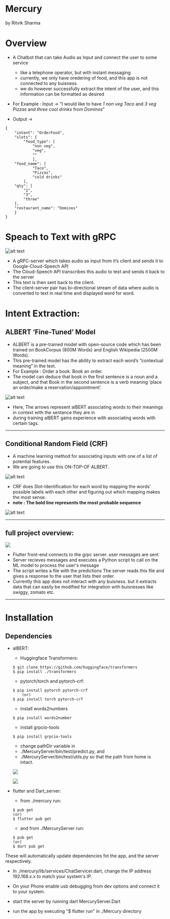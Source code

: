 # Mercury
by Ritvik Sharma

# Overview
- A Chatbot that can take Audio as Input and connect the user to some service
	* like a telephone operator, but with instant messaging
	* currently, we only have oredering of food, and this app is not connected to any buisness.
	* we do however successfully extract the intent of the user, and this information can be formatted as desired

- For Example : Input -> “I would like to have *1 non veg Taco* and *3 veg Pizzas* and *three cool drinks* from *Dominos*”
- Output ->
```
{
	"intent": "OrderFood",
	"slots": {
		"food_type": [
			"non veg",
			"veg",
			""
			],
	"food_name": [
			"Taco",
			"Pizzas",
			"cold drinks"
		],
	"qty": [
		"1",
        "3",
		"three"
	],
	"restaurant_name": "Dominos"
	}
}
```


# Speach to Text with gRPC

![alt text](images/gRPCSpeech2Txt.png "alBERT")

- A gRPC-server which takes audio as input from it’s client and sends it to Google-Cloud-Speech API
- The Cloud-Speech API transcribes this audio to text and sends it back to the server
- This text is then sent back to the client.
- The client-server pair has bi-directional stream of data where audio is converted to text in real time and displayed word for word.


# Intent Extraction:
## ALBERT ‘Fine-Tuned’ Model

- ALBERT is a pre-trained model with open-source code which has been trained on BookCorpus (800M Words) and English Wikipedia (2500M Words).
- This pre-trained model has the ability to extract each word’s “contextual meaning” in the text.
- For Example : Order a book.
	Book an order.
- The model can deduce that book in the first sentence is a noun and a subject, and that Book in the second sentence is a verb meaning ‘place an order/make a reservation/appointment’.

![alt text](images/crf-after-albert.png "alBERT")

- Here, The arrows represent alBERT associating words to their meanings in context with the sentance they are in
- during training alBERT gains experience with associating words with certain tags.
---
## Conditional Random Field (CRF)
- A machine learning method for associating inputs with one of a list of potential features.
- We are going to use this ON-TOP-OF ALBERT.

![alt text](images/crf-after-albert.png "CRF")

- CRF does Slot-Identification for each word by mapping the words' possible labels with each other and figuring out which mapping makes the most sense.
- **note : The bold line represents the most probable sequence**

![alt text](images/after-crf.png "Final Result")

---


## full project overview:
![](images/index.png)

- Flutter front-end connects to the grpc server. user messages are sent
- Server recieves messages and executes a Python script to call on the ML model to process the user's message
- The script writes a file with the predictions
The server reads this file and gives a response to the user that lists their order.
- Currently this app does not interact with any buisness. but it extracts data that can easily be modified for integration with buisnesses like swiggy, zomato etc.

---

# Installation

## Dependencies
- alBERT:
	* Huggingface Transformers:
	```
	$ git clone https://github.com/huggingface/transformers
	$ pip install ./transformers
	```
	* pytorch/torch and pytorch-crf:
	```
	$ pip install pytorch pytorch-crf
		(or)
	$ pip install torch pytorch-crf
	```
	* install words2numbers
	```
	$ pip install words2number
	```
	* install grpcio-tools
	```
	$ pip install grpcio-tools
	```
	* change pathDir variable in
	 + ./MercuryServer/bin/test/predict.py, and
	 + ./MercuryServer/bin/test/utils.py
	so that the path from home is intact.

	![](images/predict-py.png)

	![](images/utils-py.png)

- flutter and Dart_server:
	* from ./mercury run:
	```
	$ pub get
	(or)
	$ flutter pub get
	```
	* and from ./MercuryServer run:
	```
	$ pub get
	(or)
	$ dart pub get
	```
These will automatically update dependencies fot the app, and the server respectively.

- In ./mercury/lib/services/ChatServicer.dart, change the IP address 192.168.x.x to match your system's IP.

- On your Phone enable usb debugging from dev options and connect it to your system.
- start the server by running dart MercuryServer.Dart
- run the app by executing "$ flutter run" in ./Mercury directory
